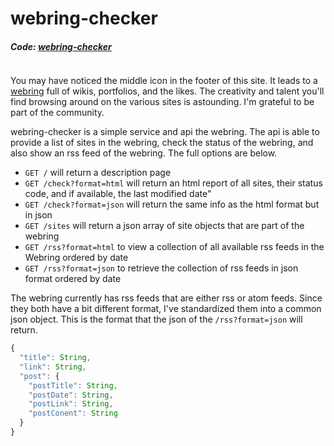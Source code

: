 # webring-checker

##### Code: [webring-checker](https://github.com/ckipp01/webring-checker)

```scala mdoc:percentages:webring-checker
```

You may have noticed the middle icon in the footer of this site. It leads to a
[webring](https://webring.xxiivv.com) full of wikis, portfolios, and the likes.
The creativity and talent you'll find browsing around on the various sites is
astounding. I'm grateful to be part of the community.

webring-checker is a simple service and api the webring. The api is able to
provide a list of sites in the webring, check the status of the webring, and
also show an rss feed of the webring. The full options are below.

  - `GET /` will return a description page
  - `GET /check?format=html` will return an html report of all sites, their
    status code, and if available, the last modified date"
  - `GET /check?format=json` will return the same info as the html format but in json
  - `GET /sites` will return a json array of site objects that are part of the webring
  - `GET /rss?format=html` to view a collection of all available rss feeds in the
    Webring ordered by date
  - `GET /rss?format=json` to retrieve the collection of rss feeds in json format ordered by date

The webring currently has rss feeds that are either rss or atom feeds. Since
they both have a bit different format, I've standardized them into a common json
object. This is the format that the json of the `/rss?format=json`
will return.

```javascript
{
  "title": String,
  "link": String,
  "post": {
    "postTitle": String,
    "postDate": String,
    "postLink": String,
    "postConent": String
  }
}
```
